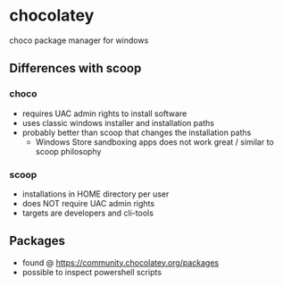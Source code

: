 # chocolatey
choco package manager for windows

## Differences with scoop
### choco
- requires UAC admin rights to install software
- uses classic windows installer and installation paths
- probably better than scoop that changes the installation paths
	- Windows Store sandboxing apps does not work great / similar to scoop philosophy
### scoop
- installations in HOME directory per user
- does NOT require UAC admin rights
- targets are developers and cli-tools

## Packages
- found @ https://community.chocolatey.org/packages
- possible to inspect powershell scripts
